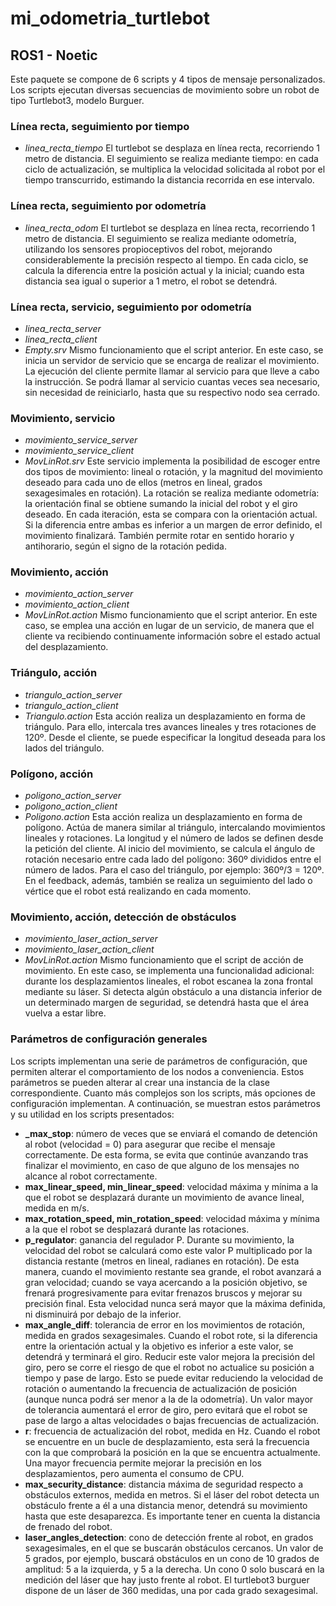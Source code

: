 # mi_odometria_turtlebot
## ROS1 - Noetic

Este paquete se compone de 6 scripts y 4 tipos de mensaje personalizados. Los scripts ejecutan diversas secuencias de movimiento sobre un robot de tipo Turtlebot3, modelo Burguer.
### Línea recta, seguimiento por tiempo
- *linea_recta_tiempo*
El turtlebot se desplaza en línea recta, recorriendo 1 metro de distancia. El seguimiento se realiza mediante tiempo: en cada ciclo de actualización, se multiplica la velocidad solicitada al robot por el tiempo transcurrido, estimando la distancia recorrida en ese intervalo.
### Línea recta, seguimiento por odometría
- *linea_recta_odom*
El turtlebot se desplaza en línea recta, recorriendo 1 metro de distancia. El seguimiento se realiza mediante odometría, utilizando los sensores propioceptivos del robot, mejorando considerablemente la precisión respecto al tiempo. En cada ciclo, se calcula la diferencia entre la posición actual y la inicial; cuando esta distancia sea igual o superior a 1 metro, el robot se detendrá.
### Línea recta, servicio, seguimiento por odometría
- *linea_recta_server*
- *linea_recta_client*
- *Empty.srv*
Mismo funcionamiento que el script anterior. En este caso, se inicia un servidor de servicio que se encarga de realizar el movimiento. La ejecución del cliente permite llamar al servicio para que lleve a cabo la instrucción. Se podrá llamar al servicio cuantas veces sea necesario, sin necesidad de reiniciarlo, hasta que su respectivo nodo sea cerrado.
### Movimiento, servicio
- *movimiento_service_server*
- *movimiento_service_client*
- *MovLinRot.srv*
Este servicio implementa la posibilidad de escoger entre dos tipos de movimiento: lineal o rotación, y la magnitud del movimiento deseado para cada uno de ellos (metros en lineal, grados sexagesimales en rotación). La rotación se realiza mediante odometría: la orientación final se obtiene sumando la inicial del robot y el giro deseado. En cada iteración, esta se compara con la orientación actual. Si la diferencia entre ambas es inferior a un margen de error definido, el movimiento finalizará. También permite rotar en sentido horario y antihorario, según el signo de la rotación pedida.
### Movimiento, acción
- *movimiento_action_server*
- *movimiento_action_client*
- *MovLinRot.action*
Mismo funcionamiento que el script anterior. En este caso, se emplea una acción en lugar de un servicio, de manera que el cliente va recibiendo continuamente información sobre el estado actual del desplazamiento.
### Triángulo, acción
- *triangulo_action_server*
- *triangulo_action_client*
- *Triangulo.action*
Esta acción realiza un desplazamiento en forma de triángulo. Para ello, intercala tres avances lineales y tres rotaciones de 120º. Desde el cliente, se puede especificar la longitud deseada para los lados del triángulo.
### Polígono, acción
- *poligono_action_server*
- *poligono_action_client*
- *Poligono.action*
Esta acción realiza un desplazamiento en forma de polígono. Actúa de manera similar al triángulo, intercalando movimientos lineales y rotaciones. La longitud y el número de lados se definen desde la petición del cliente. Al inicio del movimiento, se calcula el ángulo de rotación necesario entre cada lado del polígono: 360º divididos entre el número de lados. Para el caso del triángulo, por ejemplo: 360º/3 = 120º. En el feedback, además, también se realiza un seguimiento del lado o vértice que el robot está realizando en cada momento.
### Movimiento, acción, detección de obstáculos
- *movimiento_laser_action_server*
- *movimiento_laser_action_client*
- *MovLinRot.action*
Mismo funcionamiento que el script de acción de movimiento. En este caso, se implementa una funcionalidad adicional: durante los desplazamientos lineales, el robot escanea la zona frontal mediante su láser. Si detecta algún obstáculo a una distancia inferior de un determinado margen de seguridad, se detendrá hasta que el área vuelva a estar libre.

### Parámetros de configuración generales
Los scripts implementan una serie de parámetros de configuración, que permiten alterar el comportamiento de los nodos a conveniencia. Estos parámetros se pueden alterar al crear una instancia de la clase correspondiente. Cuanto más complejos son los scripts, más opciones de configuración implementan.
A continuación, se muestran estos parámetros y su utilidad en los scripts presentados:
- **_max_stop**: número de veces que se enviará el comando de detención al robot (velocidad = 0) para asegurar que recibe el mensaje correctamente. De esta forma, se evita que continúe avanzando tras finalizar el movimiento, en caso de que alguno de los mensajes no alcance al robot correctamente.
- **max_linear_speed, min_linear_speed**: velocidad máxima y mínima a la que el robot se desplazará durante un movimiento de avance lineal, medida en m/s.
- **max_rotation_speed, min_rotation_speed**: velocidad máxima y mínima a la que el robot se desplazará durante las rotaciones.
- **p_regulator**: ganancia del regulador P. Durante su movimiento, la velocidad del robot se calculará como este valor P multiplicado por la distancia restante (metros en lineal, radianes en rotación). De esta manera, cuando el movimiento restante sea grande, el robot avanzará a gran velocidad; cuando se vaya acercando a la posición objetivo, se frenará progresivamente para evitar frenazos bruscos y mejorar su precisión final. Esta velocidad nunca será mayor que la máxima definida, ni disminuirá por debajo de la inferior.
- **max_angle_diff**: tolerancia de error en los movimientos de rotación, medida en grados sexagesimales. Cuando el robot rote, si la diferencia entre la orientación actual y la objetivo es inferior a este valor, se detendrá y terminará el giro. Reducir este valor mejora la precisión del giro, pero se corre el riesgo de que el robot no actualice su posición a tiempo y pase de largo. Esto se puede evitar reduciendo la velocidad de rotación o aumentando la frecuencia de actualización de posición (aunque nunca podrá ser menor a la de la odometría). Un valor mayor de tolerancia aumentará el error de giro, pero evitará que el robot se pase de largo a altas velocidades o bajas frecuencias de actualización.
- **r**: frecuencia de actualización del robot, medida en Hz. Cuando el robot se encuentre en un bucle de desplazamiento, esta será la frecuencia con la que comprobará la posición en la que se encuentra actualmente. Una mayor frecuencia permite mejorar la precisión en los desplazamientos, pero aumenta el consumo de CPU.
- **max_security_distance**: distancia máxima de seguridad respecto a obstáculos externos, medida en metros. Si el láser del robot detecta un obstáculo frente a él a una distancia menor, detendrá su movimiento hasta que este desaparezca. Es importante tener en cuenta la distancia de frenado del robot.
- **laser_angles_detection**: cono de detección frente al robot, en grados sexagesimales, en el que se buscarán obstáculos cercanos. Un valor de 5 grados, por ejemplo, buscará obstáculos en un cono de 10 grados de amplitud: 5 a la izquierda, y 5 a la derecha. Un cono 0 solo buscará en la medición del láser que hay justo frente al robot. El turtlebot3 burguer dispone de un láser de 360 medidas, una por cada grado sexagesimal.
